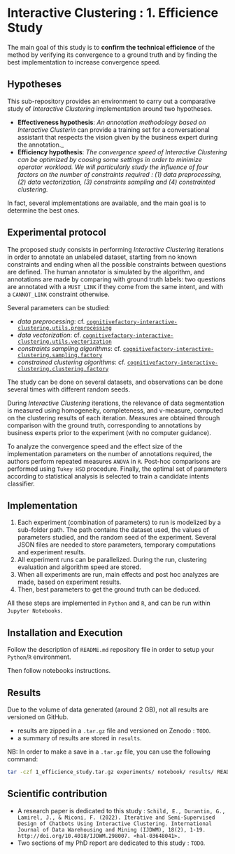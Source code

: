 # Interactive Clustering : 1. Efficience Study

The main goal of this study is to **confirm the technical efficience** of the method by verifying its convergence to a ground truth and by finding the best implementation to increase convergence speed.


## Hypotheses

This sub-repository provides an environment to carry out a comparative study of _Interactive Clustering_ implementation around two hypotheses.
- **Effectiveness hypothesis**: _An annotation methodology based on Interactive Clusterin_ can provide a training set for a conversational assistant that respects the vision given by the business expert during the annotation._
- **Efficiency hypothesis**: _The convergence speed of Interactive Clustering can be optimized by coosing some settings in order to minimize operator workload. We will particularly study the influence of four factors on the number of constraints required : (1) data preprocessing, (2) data vectorization, (3) constraints sampling and (4) constrainted clustering._

In fact, several implementations are available, and the main goal is to determine the best ones.


## Experimental protocol

The proposed study consists in performing _Interactive Clustering_ iterations in order to annotate an unlabeled dataset, starting from no known constraints and ending when all the possible constraints between questions are defined.
The human annotator is simulated by the algorithm, and annotations are made by comparing with ground truth labels: two questions are annotated with a `MUST_LINK` if they come from the same intent, and with a `CANNOT_LINK` constraint otherwise.

Several parameters can be studied:
- _data preprocessing_: cf. [`cognitivefactory-interactive-clustering.utils.preprocessing`](https://cognitivefactory.github.io/interactive-clustering/reference/utils/preprocessing/)
- _data vectorization_: cf. [`cognitivefactory-interactive-clustering.utils.vectorization`](https://cognitivefactory.github.io/interactive-clustering/reference/utils/vectorization/)
- _constraints sampling algorithms_: cf. [`cognitivefactory-interactive-clustering.sampling.factory`](https://cognitivefactory.github.io/interactive-clustering/reference/sampling/factory/)
- _constrained clustering algorithms_: cf. [`cognitivefactory-interactive-clustering.clustering.factory`](https://cognitivefactory.github.io/interactive-clustering/reference/clustering/factory/)

The study can be done on several datasets, and observations can be done several times with different random seeds.

During _Interactive Clustering_ iterations, the relevance of data segmentation is measured using homogeneity, completeness, and v-measure, computed on the clustering results of each iteration.
Measures are obtained through comparison with the ground truth, corresponding to annotations by business experts prior to the experiment (with no computer guidance). 

To analyze the convergence speed and the effect size of the implementation parameters on the number of annotations required, the authors perform repeated measures `ANOVA` in `R`.
Post-hoc comparisons are performed using `Tukey HSD` procedure.
Finally, the optimal set of parameters according to statistical analysis is selected to train a candidate intents classifier.


## Implementation

1. Each experiment (combination of parameters) to run is modelized by a sub-folder path. The path contains the dataset used, the values of parameters studied, and the random seed of the experiment. Several JSON files are needed to store parameters, temporary computations and experiment results.
2. All experiment runs can be parallelized. During the run, clustering evaluation and algorithm speed are stored.
3. When all experiments are run, main effects and post hoc analyzes are made, based on experiment results.
4. Then, best parameters to get the ground truth can be deduced.

All these steps are implemented in `Python` and `R`, and can be run within `Jupyter Notebooks`.


## Installation and Execution

Follow the description of `README.md` repository file in order to setup your `Python`/`R` environment.

Then follow notebooks instructions.


## Results

Due to the volume of data generated (around 2 GB), not all results are versioned on GitHub.

- results are zipped in a `.tar.gz` file and versioned on Zenodo : `TODO`.
- a summary of results are stored in `results`.

NB: In order to make a save in a `.tar.gz` file, you can use the following command:
```bash
tar -czf 1_efficience_study.tar.gz experiments/ notebook/ results/ README.md
```


## Scientific contribution

- A research paper is dedicated to this study : `Schild, E., Durantin, G., Lamirel, J., & Miconi, F. (2022). Iterative and Semi-Supervised Design of Chatbots Using Interactive Clustering. International Journal of Data Warehousing and Mining (IJDWM), 18(2), 1-19. http://doi.org/10.4018/IJDWM.298007. <hal-03648041>.`
- Two sections of my PhD report are dedicated to this study : `TODO`.